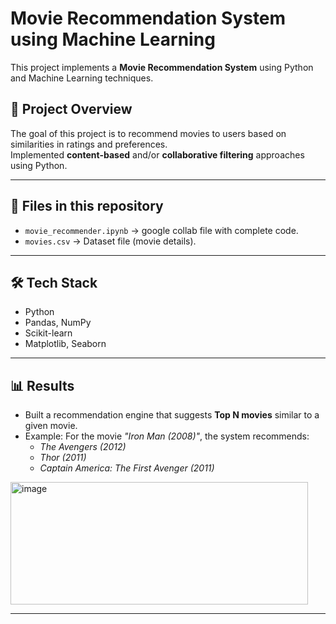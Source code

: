 

# Movie Recommendation System using Machine Learning

This project implements a **Movie Recommendation System** using Python and Machine Learning techniques.  

## 🚀 Project Overview
The goal of this project is to recommend movies to users based on similarities in ratings and preferences.  
Implemented **content-based** and/or **collaborative filtering** approaches using Python.

---

## 📂 Files in this repository
- `movie_recommender.ipynb` → google collab file with complete code.  
- `movies.csv` → Dataset file (movie details).  

---

## 🛠️ Tech Stack
- Python  
- Pandas, NumPy  
- Scikit-learn  
- Matplotlib, Seaborn  

---

## 📊 Results
- Built a recommendation engine that suggests **Top N movies** similar to a given movie.  
- Example: For the movie *"Iron Man (2008)"*, the system recommends:  
  - *The Avengers (2012)*  
  - *Thor (2011)*  
  - *Captain America: The First Avenger (2011)*  


<img width="476" height="196" alt="image" src="https://github.com/user-attachments/assets/8d3ddaa9-7f34-4c48-9cea-75f37f9d4603" />

---
